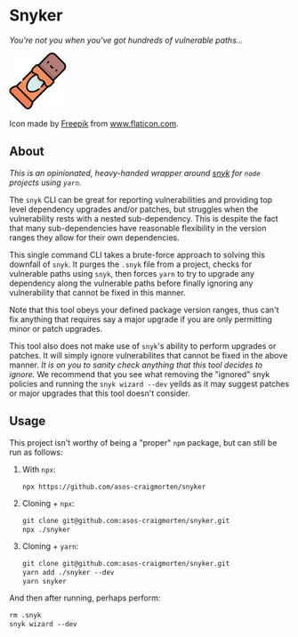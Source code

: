 # Snyker

_You're not you when you've got hundreds of vulnerable paths..._

![A Chocolate Snack](./snack.png)

Icon made by <a href="https://www.flaticon.com/authors/freepik" title="Freepik">Freepik</a> from <a href="https://www.flaticon.com/" title="Flaticon">www.flaticon.com</a>.

## About

_This is an opinionated, heavy-handed wrapper around [snyk](https://snyk.io/) for `node` projects using `yarn`._

The `snyk` CLI can be great for reporting vulnerabilities and providing top level dependency upgrades and/or patches, but struggles when the vulnerability rests with a nested sub-dependency. This is despite the fact that many sub-dependencies have reasonable flexibility in the version ranges they allow for their own dependencies.

This single command CLI takes a brute-force approach to solving this downfall of `snyk`. It purges the `.snyk` file from a project, checks for vulnerable paths using `snyk`, then forces `yarn` to try to upgrade any dependency along the vulnerable paths before finally ignoring any vulnerability that cannot be fixed in this manner.

Note that this tool obeys your defined package version ranges, thus can't fix anything that requires say a major upgrade if you are only permitting minor or patch upgrades.

This tool also does not make use of `snyk`'s ability to perform upgrades or patches. It will simply ignore vulnerabilites that cannot be fixed in the above manner. _It is on you to sanity check anything that this tool decides to ignore._ We recommend that you see what removing the "ignored" snyk policies and running the `snyk wizard --dev` yeilds as it may suggest patches or major upgrades that this tool doesn't consider.

## Usage

This project isn't worthy of being a "proper" `npm` package, but can still be run as follows:

1. With `npx`:

   ```console
   npx https://github.com/asos-craigmorten/snyker
   ```

1. Cloning + `npx`:

   ```console
   git clone git@github.com:asos-craigmorten/snyker.git
   npx ./snyker
   ```

1. Cloning + `yarn`:

   ```console
   git clone git@github.com:asos-craigmorten/snyker.git
   yarn add ./snyker --dev
   yarn snyker
   ```

And then after running, perhaps perform:

```console
rm .snyk
snyk wizard --dev
```
